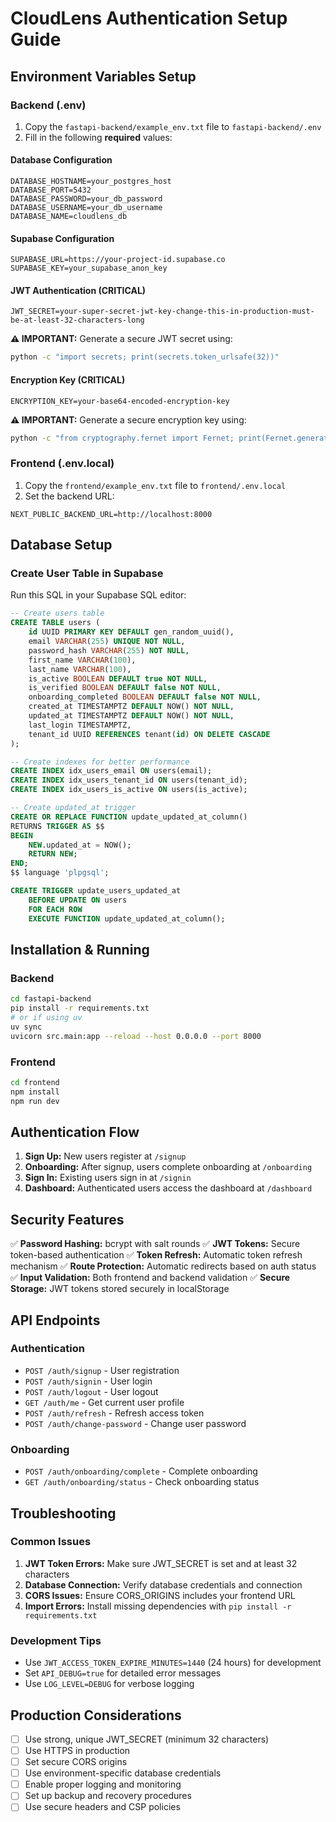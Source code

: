 # CloudLens Authentication Setup Guide

## Environment Variables Setup

### Backend (.env)

1. Copy the `fastapi-backend/example_env.txt` file to `fastapi-backend/.env`
2. Fill in the following **required** values:

#### Database Configuration

```
DATABASE_HOSTNAME=your_postgres_host
DATABASE_PORT=5432
DATABASE_PASSWORD=your_db_password
DATABASE_USERNAME=your_db_username
DATABASE_NAME=cloudlens_db
```

#### Supabase Configuration

```
SUPABASE_URL=https://your-project-id.supabase.co
SUPABASE_KEY=your_supabase_anon_key
```

#### JWT Authentication (CRITICAL)

```
JWT_SECRET=your-super-secret-jwt-key-change-this-in-production-must-be-at-least-32-characters-long
```

**⚠️ IMPORTANT:** Generate a secure JWT secret using:

```bash
python -c "import secrets; print(secrets.token_urlsafe(32))"
```

#### Encryption Key (CRITICAL)

```
ENCRYPTION_KEY=your-base64-encoded-encryption-key
```

**⚠️ IMPORTANT:** Generate a secure encryption key using:

```bash
python -c "from cryptography.fernet import Fernet; print(Fernet.generate_key().decode())"
```

### Frontend (.env.local)

1. Copy the `frontend/example_env.txt` file to `frontend/.env.local`
2. Set the backend URL:

```
NEXT_PUBLIC_BACKEND_URL=http://localhost:8000
```

## Database Setup

### Create User Table in Supabase

Run this SQL in your Supabase SQL editor:

```sql
-- Create users table
CREATE TABLE users (
    id UUID PRIMARY KEY DEFAULT gen_random_uuid(),
    email VARCHAR(255) UNIQUE NOT NULL,
    password_hash VARCHAR(255) NOT NULL,
    first_name VARCHAR(100),
    last_name VARCHAR(100),
    is_active BOOLEAN DEFAULT true NOT NULL,
    is_verified BOOLEAN DEFAULT false NOT NULL,
    onboarding_completed BOOLEAN DEFAULT false NOT NULL,
    created_at TIMESTAMPTZ DEFAULT NOW() NOT NULL,
    updated_at TIMESTAMPTZ DEFAULT NOW() NOT NULL,
    last_login TIMESTAMPTZ,
    tenant_id UUID REFERENCES tenant(id) ON DELETE CASCADE
);

-- Create indexes for better performance
CREATE INDEX idx_users_email ON users(email);
CREATE INDEX idx_users_tenant_id ON users(tenant_id);
CREATE INDEX idx_users_is_active ON users(is_active);

-- Create updated_at trigger
CREATE OR REPLACE FUNCTION update_updated_at_column()
RETURNS TRIGGER AS $$
BEGIN
    NEW.updated_at = NOW();
    RETURN NEW;
END;
$$ language 'plpgsql';

CREATE TRIGGER update_users_updated_at
    BEFORE UPDATE ON users
    FOR EACH ROW
    EXECUTE FUNCTION update_updated_at_column();
```

## Installation & Running

### Backend

```bash
cd fastapi-backend
pip install -r requirements.txt
# or if using uv
uv sync
uvicorn src.main:app --reload --host 0.0.0.0 --port 8000
```

### Frontend

```bash
cd frontend
npm install
npm run dev
```

## Authentication Flow

1. **Sign Up:** New users register at `/signup`
2. **Onboarding:** After signup, users complete onboarding at `/onboarding`
3. **Sign In:** Existing users sign in at `/signin`
4. **Dashboard:** Authenticated users access the dashboard at `/dashboard`

## Security Features

✅ **Password Hashing:** bcrypt with salt rounds
✅ **JWT Tokens:** Secure token-based authentication
✅ **Token Refresh:** Automatic token refresh mechanism
✅ **Route Protection:** Automatic redirects based on auth status
✅ **Input Validation:** Both frontend and backend validation
✅ **Secure Storage:** JWT tokens stored securely in localStorage

## API Endpoints

### Authentication

- `POST /auth/signup` - User registration
- `POST /auth/signin` - User login
- `POST /auth/logout` - User logout
- `GET /auth/me` - Get current user profile
- `POST /auth/refresh` - Refresh access token
- `POST /auth/change-password` - Change user password

### Onboarding

- `POST /auth/onboarding/complete` - Complete onboarding
- `GET /auth/onboarding/status` - Check onboarding status

## Troubleshooting

### Common Issues

1. **JWT Token Errors:** Make sure JWT_SECRET is set and at least 32 characters
2. **Database Connection:** Verify database credentials and connection
3. **CORS Issues:** Ensure CORS_ORIGINS includes your frontend URL
4. **Import Errors:** Install missing dependencies with `pip install -r requirements.txt`

### Development Tips

- Use `JWT_ACCESS_TOKEN_EXPIRE_MINUTES=1440` (24 hours) for development
- Set `API_DEBUG=true` for detailed error messages
- Use `LOG_LEVEL=DEBUG` for verbose logging

## Production Considerations

- [ ] Use strong, unique JWT_SECRET (minimum 32 characters)
- [ ] Use HTTPS in production
- [ ] Set secure CORS origins
- [ ] Use environment-specific database credentials
- [ ] Enable proper logging and monitoring
- [ ] Set up backup and recovery procedures
- [ ] Use secure headers and CSP policies
